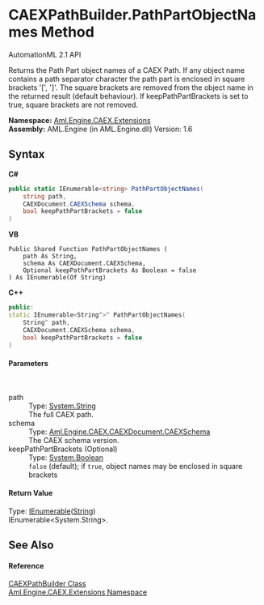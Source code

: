 # CAEXPathBuilder.PathPartObjectNames Method 
AutomationML 2.1 API 

Returns the Path Part object names of a CAEX Path. If any object name contains a path separator character the path part is enclosed in square brackets '[', ']'. The square brackets are removed from the object name in the returned result (default behaviour). If keepPathPartBrackets is set to true, square brackets are not removed.

**Namespace:**&nbsp;<a href="N_Aml_Engine_CAEX_Extensions">Aml.Engine.CAEX.Extensions</a><br />**Assembly:**&nbsp;AML.Engine (in AML.Engine.dll) Version: 1.6

## Syntax

**C#**<br />
``` C#
public static IEnumerable<string> PathPartObjectNames(
	string path,
	CAEXDocument.CAEXSchema schema,
	bool keepPathPartBrackets = false
)
```

**VB**<br />
``` VB
Public Shared Function PathPartObjectNames ( 
	path As String,
	schema As CAEXDocument.CAEXSchema,
	Optional keepPathPartBrackets As Boolean = false
) As IEnumerable(Of String)
```

**C++**<br />
``` C++
public:
static IEnumerable<String^>^ PathPartObjectNames(
	String^ path, 
	CAEXDocument.CAEXSchema schema, 
	bool keepPathPartBrackets = false
)
```


#### Parameters
&nbsp;<dl><dt>path</dt><dd>Type: <a href="https://docs.microsoft.com/dotnet/api/system.string" target="_parent" rel="noopener noreferrer">System.String</a><br />The full CAEX path.</dd><dt>schema</dt><dd>Type: <a href="T_Aml_Engine_CAEX_CAEXDocument_CAEXSchema">Aml.Engine.CAEX.CAEXDocument.CAEXSchema</a><br />The CAEX schema version.</dd><dt>keepPathPartBrackets (Optional)</dt><dd>Type: <a href="https://docs.microsoft.com/dotnet/api/system.boolean" target="_parent" rel="noopener noreferrer">System.Boolean</a><br />`false` (default); if `true`, object names may be enclosed in square brackets</dd></dl>

#### Return Value
Type: <a href="https://docs.microsoft.com/dotnet/api/system.collections.generic.ienumerable-1" target="_parent" rel="noopener noreferrer">IEnumerable</a>(<a href="https://docs.microsoft.com/dotnet/api/system.string" target="_parent" rel="noopener noreferrer">String</a>)<br />IEnumerable<System.String>.

## See Also


#### Reference
<a href="T_Aml_Engine_CAEX_Extensions_CAEXPathBuilder">CAEXPathBuilder Class</a><br /><a href="N_Aml_Engine_CAEX_Extensions">Aml.Engine.CAEX.Extensions Namespace</a><br />